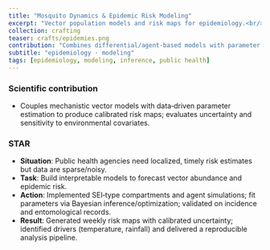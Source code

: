 ```yaml
---
title: "Mosquito Dynamics & Epidemic Risk Modeling"
excerpt: "Vector population models and risk maps for epidemiology.<br/><img src='/images/crafts/epidemies.png'>"
collection: crafting
teaser: crafts/epidemies.png
contribution: "Combines differential/agent‑based models with parameter inference to map R₀ and risk over time."
subtitle: "epidemiology · modeling"
tags: [epidemiology, modeling, inference, public health]
---
```


### Scientific contribution
- Couples mechanistic vector models with data‑driven parameter estimation to produce calibrated risk maps; evaluates uncertainty and sensitivity to environmental covariates.

### STAR
- **Situation**: Public health agencies need localized, timely risk estimates but data are sparse/noisy.
- **Task**: Build interpretable models to forecast vector abundance and epidemic risk.
- **Action**: Implemented SEI‑type compartments and agent simulations; fit parameters via Bayesian inference/optimization; validated on incidence and entomological records.
- **Result**: Generated weekly risk maps with calibrated uncertainty; identified drivers (temperature, rainfall) and delivered a reproducible analysis pipeline.
